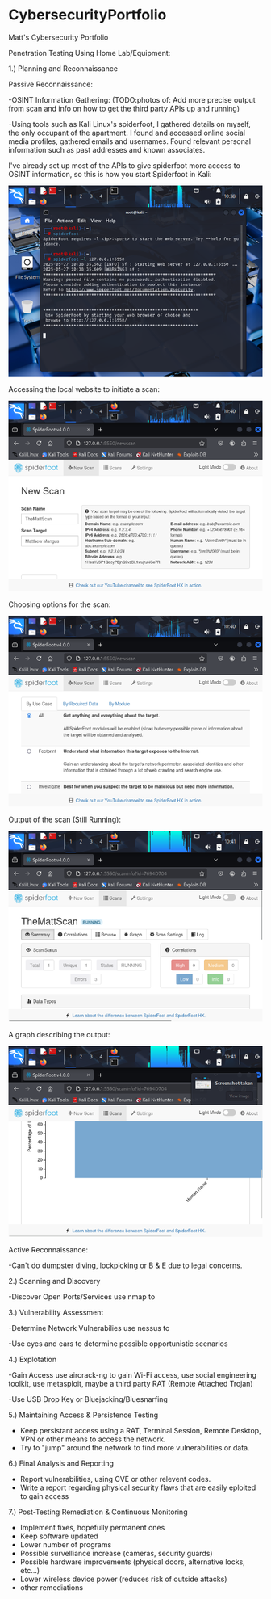 # CybersecurityPortfolio
Matt's Cybersecurity Portfolio

Penetration Testing Using Home Lab/Equipment:

1.) Planning and Reconnaissance

Passive Reconnaissance:

  -OSINT Information Gathering: (TODO:photos of: Add more precise output from scan and info on how to get the third party APIs up and running)
  
  -Using tools such as Kali Linux's spiderfoot, I gathered details on myself, the only occupant of the apartment. I found and accessed online social media profiles, gathered emails and usernames. Found relevant personal information such as past addresses and known associates.

  I've already set up most of the APIs to give spiderfoot more access to OSINT information, so this is how you start Spiderfoot in Kali:

  ![Step 1](https://github.com/mmangus1/CybersecurityPortfolio/blob/main/Screenshot_2025-05-27_10_38_42.png)

  Accessing the local website to initiate a scan:

  ![Step 2](https://github.com/mmangus1/CybersecurityPortfolio/blob/main/Screenshot_2025-05-27_10_40_13.png)

  Choosing options for the scan:

  ![Step 3](https://github.com/mmangus1/CybersecurityPortfolio/blob/main/Screenshot_2025-05-27_10_40_23.png)

  Output of the scan (Still Running):

  ![Step 4](https://github.com/mmangus1/CybersecurityPortfolio/blob/main/Screenshot_2025-05-27_10_41_29.png)

  A graph describing the output:

  ![Step 5](https://github.com/mmangus1/CybersecurityPortfolio/blob/main/Screenshot_2025-05-27_10_41_32.png)

Active Reconnaissance:

 -Can't do dumpster diving, lockpicking or B & E due to legal concerns.

2.) Scanning and Discovery

  -Discover Open Ports/Services
  use nmap to

3.) Vulnerability Assessment

  -Determine Network Vulnerabilies
  use nessus to

  -Use eyes and ears to determine possible opportunistic scenarios

4.) Explotation

  -Gain Access
  use aircrack-ng to gain Wi-Fi access, use social engineering toolkit, use metasploit, maybe a third party RAT (Remote Attached Trojan)

  -Use USB Drop Key or Bluejacking/Bluesnarfing

5.) Maintaining Access & Persistence Testing

  - Keep persistant access using a RAT, Terminal Session, Remote Desktop, VPN or other means to access the network.
  - Try to "jump" around the network to find more vulnerabilities or data.

6.) Final Analysis and Reporting

  - Report vulnerabilities, using CVE or other relevent codes.
  - Write a report regarding physical security flaws that are easily eploited to gain access

7.) Post-Testing Remediation & Continuous Monitoring

  - Implement fixes, hopefully permanent ones
  - Keep software updated
  - Lower number of programs
  - Possible survelliance increase (cameras, security guards)
  - Possible hardware improvements (physical doors, alternative locks, etc...)
  - Lower wireless device power (reduces risk of outside attacks)
  - other remediations
